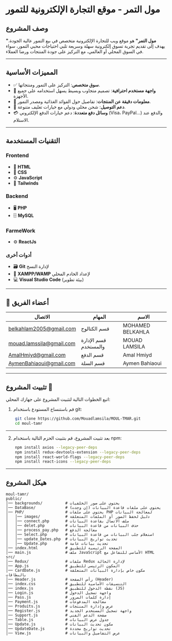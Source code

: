 # مول التمر - موقع التجارة الإلكترونية للتمور

## وصف المشروع  
**"مول التمر"** هو موقع ويب للتجارة الإلكترونية متخصص في بيع التمور عالية الجودة. يهدف إلى تقديم تجربة تسوق إلكترونية سهلة وسريعة تلبي احتياجات محبي التمور، سواء في السوق المحلي أو العالمي، مع التركيز على جودة المنتجات ورضا العملاء.

---

## المميزات الأساسية  

- ✅ **سوق متخصص**: التركيز على التمور ومنتجاتها.  
- 🎨 **واجهة مستخدم احترافية**: تصميم متجاوب وبسيط يسهل استخدامه على جميع الأجهزة.  
- 📝 **معلومات دقيقة عن المنتجات**: تفاصيل حول الفوائد الغذائية ومصدر التمور.  
- 🚚 **دعم التوصيل**: شحن محلي ودولي مع خيارات تغليف متنوعة.  
- 💳 **وسائل دفع متعددة**: دعم خيارات الدفع الإلكتروني (Visa، PayPal...) والدفع عند الاستلام.  

---

## التقنيات المستخدمة  

### Frontend  
- 🔧 **HTML**  
- 🎨 **CSS**  
- ⚙️ **JavaScript**  
- 📱 **Tailwinds**  

### Backend  
- 🖥️ **PHP**  
- 🗄️ **MySQL**

### FarmeWork
- ⚙️ **ReactJs**

### أدوات أخرى  
- 🗃️ **Git** لإدارة النسخ  
- 🔄 **XAMPP/WAMP** لإعداد الخادم المحلي  
- 💻 **Visual Studio Code** (بيئة تطوير)  

---


## 👥 أعضاء الفريق

|                                                   الاتصال                  | المهام                  |      الاسم          |
|---------------------------------------------------------------|-------------------------|--------------------------------|
| [belkahlam2005@gmail.com](mailto:belkahlam2005@gmail.com)     |          قسم الكتالوج   |       MOHAMED BELKAHLA         |
| [mouad.lamssila@gmail.com](mailto:mouad.lamssila@gmail.com)       |  قسم الإدارة والمستخدم   |       MOUAD LAMSILA            |
| [AmalHmiyd@gmail.com](mailto:zakariaelferrouni@gmail.com)     |             قسم الدفع   |       Amal Hmiyd               |
| [AymenBahiaoui@gmail.com](mailto:AbdessamadMouline@gmail.com) |             قسم السلة   |       Aymen Bahiaoui           |

    

---

## تثبيت المشروع 🚀

اتبع الخطوات التالية لتثبيت المشروع على جهازك المحلي:

1. قم باستنساخ المستودع باستخدام git:

```bash
    git clone https://github.com/Mouadlamsila/MOUL-TMAR.git
    cd moul-tamr
```
---

2. بعد تثبيت المشروع، قم بتثبيت الحزم التالية باستخدام npm:

```bash
    npm install axios --legacy-peer-deps
    npm install redux-devtools-extension --legacy-peer-deps
    npm install react-world-flags --legacy-peer-deps
    npm install react-icons --legacy-peer-deps
```
---


## هيكل المشروع  
```plaintext
moul-tamr/
public/
│── backgrounds/          # يحتوي على صور الخلفيات
│── DataBase/             # يحتوي على ملفات قاعدة البيانات (إن وجدت)
│── PHP/                  # يحتوي على ملفات PHP لمعالجة البيانات
│   │── images/           # دليل لحفظ الصور أو الملفات المتعلقة
│   │── connect.php       # ملف الاتصال بقاعدة البيانات
│   │── delet.php         # حذف البيانات من قاعدة البيانات
│   │── process_pay.php   # معالجة الدفع
│   │── Select.php        # استعلام جلب البيانات من قاعدة البيانات
│   │── update_Dates.php  # تحديث تواريخ البيانات
│   │── Update.php        # تحديث بيانات عامة
│── index.html            # الصفحة الرئيسية للتطبيق
│── main.js               # ملف JavaScript الأساسي للتفاعل مع HTML
src/
│── Redux/                # ملفات Redux لإدارة الحالة
│── App.js                # المكون الرئيسي للتطبيق
│── CardDate.js           # مكون خاص بإدارة البيانات المتعلقة بالبطاقات
│── Header.js             # رأس الصفحة (Header)
│── index.css             # التنسيقات الأساسية للتطبيق
│── index.js              # نقطة الدخول للتطبيق (JS)
│── Login.js              # واجهة تسجيل الدخول
│── Pass.js               # إدارة كلمات المرور
│── Payment.js            # معالجة المدفوعات
│── Produits.js           # عرض وإدارة المنتجات
│── Register.js           # واجهة تسجيل المستخدم الجديد
│── Support.js            # صفحة الدعم الفني
│── Table.js              # جدول عرض البيانات
│── Update.js             # مكون تحديث البيانات
│── UpdateDate.js         # تحديث تواريخ محددة
│── View.js               # عرض التفاصيل والبيانات

```



